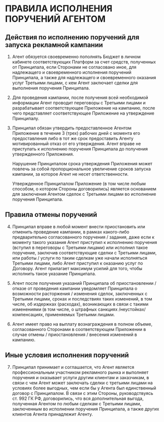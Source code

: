 # ПРАВИЛА ИСПОЛНЕНИЯ ПОРУЧЕНИЙ АГЕНТОМ

## Действия по исполнению поручений для запуска рекламной кампании
1. Агент обязуется своевременно пополнять Бюджет в личном кабинете соответствующих Платформ за счет средств, полученных от Принципала, если Сторонами не согласовано иное, для надлежащего и своевременного исполнения поручений Принципала, а также для надлежащего и своевременного оказания услуг Третьими лицами, с кем Агент заключает сделки для выполнения поручения Принципала.
   
2. Для проведения кампании, после получения всей необходимой информации Агент проводит переговоры с Третьими лицами и разрабатывает соответствующее Приложение на кампанию, после чего представляет соответствующее Приложение на утверждение Принципалу.
   
3. Принципал обязан утвердить предоставленное Агентом Приложение в течение 3 (трех) рабочих дней с момента его предоставления либо в тот же срок предоставить Агенту мотивированный отказ от его утверждения. Агент вправе не приступать к исполнению поручения Принципала до получения утвержденного Приложения.

   Нарушение Принципалом срока утверждения Приложения может повлечь за собой пропорциональное увеличение сроков запуска кампании, за которое Агент не несет ответственности.

   Утвержденное Принципалом Приложение (в том числе любым способом, о котором Стороны договорились) является основанием для заключения Агентом сделок с Третьими лицами во исполнение поручения Принципала.

## Правила отмены поручений
4. Принципал вправе в любой момент внести приостановить или отменить проведение кампании, в рамках какого-либо предварительно согласованного поручения / задания, даже если к моменту такого указания Агент приступил к исполнению поручения (вступил в переговоры с Третьими лицами) или исполнил такое поручение, заключив соответствующие сделки с Третьими лицами, или работы / услуги по таким сделкам уже начали исполняться Третьими лицами, либо Агент приступил к оказанию услуг по Договору. Агент прилагает максимум усилий для того, чтобы исполнить такое указание Принципала.
   
5. Агент после получения указаний Принципала об приостановлении / отказе от проведения кампании уведомляет Принципала о возможности расторжения / изменения сделок, заключенных с Третьими лицами, сроках и последствиях таких изменений, в том числе, об издержках (расходах), возникающих в связи с такими изменениями (в том числе, о штрафных санкциях /неустойках/ компенсациях, применяемых Третьими лицами.
   
6. Агент имеет право на выплату вознаграждения в полном объеме, согласованного Сторонами в соответствующем Приложении в случае отмены / приостановления / внесения изменений в кампанию.

## Иные условия исполнения поручений
7. Принципал принимает и соглашается, что Агент является профессиональным участником рекламного рынка и выполняет поручения и оказывает услуги другим клиентам и заказчикам, в связи с чем Агент может заключать сделки с третьими лицами на условиях более выгодных, чем если бы у Агента был единственный договор с Принципалом. В связи с этим Стороны, руководствуясь ст. 992 ГК РФ, договорились, что вся дополнительная выгода, полученная Агентом по любым сделкам с Третьими лицами, заключенным во исполнении поручения Принципала, а также других клиентов Агента принадлежит Агенту.
